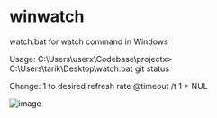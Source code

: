 # winwatch
watch.bat for watch command in Windows

Usage:
C:\Users\userx\Codebase\projectx> C:\Users\tarik\Desktop\watch.bat git status

Change:
1 to desired refresh rate @timeout /t 1 > NUL

![image](https://user-images.githubusercontent.com/66618069/229731453-43c557af-4a17-46e1-a072-00abbeb10ae8.png)

